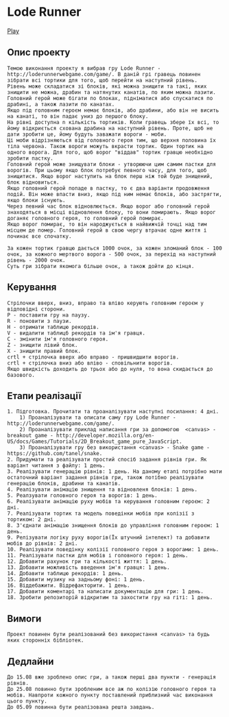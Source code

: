 # Lode Runner

[Play](https://popenyuk.github.io/Lode_Runner/)

## Опис проекту
	Темою виконання проекту я вибрав гру Lode Runner - http://loderunnerwebgame.com/game/. В даній грі гравець повинен зібрати всі тортики для того, щоб перейти на наступний рівень.
	Рівень може складатися зі блоків, які можна знищити та такі, яких знищити не можна, драбин та натянутих канатів, по яким можна лазити. Головний герой може бігати по блоках, підніматися або спускатися по драбині, а також лазити по канатах.
	Якщо під головним героєм немає блоків, або драбини, або він не висить на канаті, то він падає униз до першого блоку.
	На рівні доступна n кількість тортиків. Коли гравець збере їх всі, то йому відкриється схована драбина на наступний рівень. Проте, щоб не дати зробити це, йому будуть заважати вороги - моби.
	Ці моби відрізняються від головного героя тим, що верхня половина їх тіла червона. Також вороги можуть вкрасти тортик. Один тортик на одного ворога. Для того, щоб ворог "віддав" тортик гравцю необхідно зробити пастку.
	Головний герой може знищувати блоки - утворюючи цим самим пастки для ворогів. При цьому якщо блок потребує певного часу, для того, щоб знищитися. Якщо ворог наступить на блок перш ніж той буде знищений, блок відновиться.
	Якщо головний герой попаде в пастку, то є два варіанти продовження подій. Він може впасти вниз, якщо під ним немає блоків, або застрягти, якщо блоки існують. 
	Через певний час блок відновлюється. Якщо ворог або головний герой  знаходяться в місці відновлення блоку, то вони помирають. Якщо ворог доганяє головного героя, то головний герой помирає.
	Якщо ворог помирає, то він народжується в найвижчій точці над тим місцем де помер. Головний герой в свою чергу втрачає одне життя і починає все спочатку. 
	
	За кожен тортик гравцю дається 1000 очок, за кожен зломаний блок - 100 очок, за кожного мертвого ворога - 500 очок, за перехід на наступний рівень - 2000 очок.
	Суть гри зібрати якомога більше очок, а також дойти до кінця.
	
## Керування
	Стрілочки вверх, вниз, вправо та вліво керують головним героєм у відповідні сторони.
	P - поставити гру на паузу.
	R - поновити з паузи.
	H - отримати таблицю рекордів.
	V - видалити таблицб рекордів та ім'я гравця.
	C - змінити ім'я головного героя.
	Z - знищити лівий блок.
	X - знищити правий блок.
	crtl + стрілочка вверх або вправо - пришвидшити ворогів.
	crtl + стрілочка вниз або вліво - сповільнити ворогів.
	Якщо швидкість доходить до трьох або до нуля, то вона скидається до базового.
		
## Етапи реалізації
	1. Підготовка. Прочитати та проаналізувати наступні посилання: 4 дні.
		1) Проаналізувати та описати саму гру Lode Runner - http://loderunnerwebgame.com/game/.
		2) Проаналізувати приклад написання гри за допомогою  <canvas> - breakout game - http://developer.mozilla.org/en-US/docs/Games/Tutorials/2D_Breakout_game_pure_JavaScript.
		3) Проаналізувати гру без використання <canvas> - Snake game - https://github.com/tanel/snake.
	2. Придумати та реалізувати простий спосіб задання рівнів гри. Як варіант читання з файлу: 1 день.
	3. Реалізувати генерацію рівнів: 1 день. На даному етапі потрібно мати остаточний варіант задання рівнів гри, також потібно реалізувати генерацію блоків, драбини та канатів.
	4. Реалізувати анімацію знищення та відновленя блоків: 1 день.
	5. Реалзувати головного героя та ворогів: 1 день.
	6. Реалізувати анімацію руху мобів та керування головним героєм: 2 дні.
	7. Реалізувати тортик та модель поведінки мобів при колізії з тортиком: 2 дні.
	8. З'єднати анімацію знищення блоків до управління головним героєм: 1 день.
	9. Релізувати логіку руху ворогів(Їх штучний інтелект) та добавити мобів до рівнів: 2 дні.
	10. Реалізувати поведінку колізії головного героя з ворогами: 1 день.
	11. Реалізувати пастки для мобів і головного героя: 1 день.
	12. Добавити рахунок гри та кількості життя: 1 день.
	13. Добавити можливість введення ім'я гравця: 1 день.
	14. Добавити таблицю рекордів: 1 день.
	15. Добавити музику на задньому фоні: 1 день.
	16. Віддебажити. Відрефакторити. 1 день.
	17. Добавити коментарі та написати документацію для гри: 1 день.
	18. Зробити репозиторій відкритим та захостити гру на гіті: 1 день.
		
## Вимоги
	Проект повинен бути реалізований без використання <canvas> та будь яких сторонніх бібліотек.	
		
##  Дедлайни

	До 15.08 вже зроблено опис гри, а також перші два пункти - генерація рівнів.
	До 25.08 повинно бути зробленим все аж по колізію головного героя та мобів. Навпроти кожного пункту поставлений приблизний час виконання цього пункту.
	До 05.09 повинна бути реалізована решта завдань.
